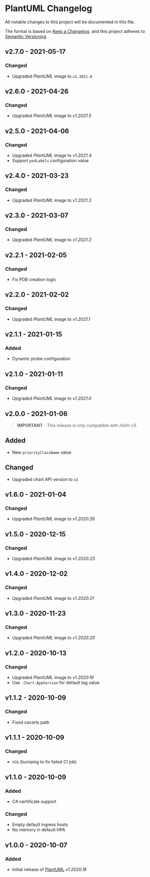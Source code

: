# PlantUML Changelog

All notable changes to this project will be documented in this file.

The format is based on [Keep a Changelog](https://keepachangelog.com/en/1.0.0/),
and this project adheres to [Semantic Versioning](https://semver.org/spec/v2.0.0.html).

<!-- ## [UNRELEASED]
### Added
### Changed
### Deprecated
### Removed -->

## v2.7.0 - 2021-05-17

### Changed

- Upgraded _PlantUML_ image to `v1.2021.6`

## v2.6.0 - 2021-04-26

### Changed

- Upgraded _PlantUML_ image to _v1.2021.5_

## v2.5.0 - 2021-04-06

### Changed

- Upgraded _PlantUML_ image to _v1.2021.4_
- Support `podLabels` configuration value

## v2.4.0 - 2021-03-23

### Changed

- Upgraded _PlantUML_ image to _v1.2021.3_

## v2.3.0 - 2021-03-07

### Changed

- Upgraded _PlantUML_ image to _v1.2021.2_

## v2.2.1 - 2021-02-05

### Changed

- Fix PDB creation logic

## v2.2.0 - 2021-02-02

### Changed

- Upgraded _PlantUML_ image to _v1.2021.1_

## v2.1.1 - 2021-01-15

### Added

- Dynamic probe configuration

## v2.1.0 - 2021-01-11

### Changed

- Upgraded _PlantUML_ image to _v1.2021.0_

## v2.0.0 - 2021-01-06

> **IMPORTANT** - This release is only compatible with _Helm_ v3.

## Added

- New `priorityClassName` value

## Changed

- Upgraded chart API version to `v2`

## v1.6.0 - 2021-01-04

### Changed

- Upgraded _PlantUML_ image to _v1.2020.26_

## v1.5.0 - 2020-12-15

### Changed

- Upgraded _PlantUML_ image to _v1.2020.23_

## v1.4.0 - 2020-12-02

### Changed

- Upgraded _PlantUML_ image to _v1.2020.21_

## v1.3.0 - 2020-11-23

### Changed

- Upgraded _PlantUML_ image to _v1.2020.20_

## v1.2.0 - 2020-10-13

### Changed

- Upgraded _PlantUML_ image to _v1.2020.19_
- Use `.Chart.AppVersion` for default tag value

## v1.1.2 - 2020-10-09

### Changed

- Fixed cacerts path

## v1.1.1 - 2020-10-09

### Changed

- n/a (bumping to fix failed CI job)

## v1.1.0 - 2020-10-09

### Added

- CA certificate support

### Changed

- Empty default ingress hosts
- No memory in default HPA

## v1.0.0 - 2020-10-07

### Added

- Initial release of [PlantUML](https://github.com/plantuml/plantuml-server) _v1.2020.18_
